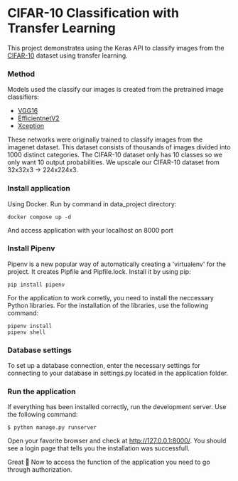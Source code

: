 # CIFAR-10 Classification with Transfer Learning

This project demonstrates using the Keras API to classify images from the [CIFAR-10](https://www.kaggle.com/c/cifar-10) dataset using transfer learning.

### Method
Models used the classify our images is created from the pretrained image classifiers:
* [VGG16](https://keras.io/api/applications/vgg/#vgg16-function)
* [EfficientnetV2](https://keras.io/api/applications/efficientnet_v2/#efficientnetv2b2-function)
* [Xception](https://keras.io/api/applications/xception/)

These networks were originally trained to classify images from the imagenet dataset. This dataset consists of thousands of images divided into 1000 distinct categories.
The CIFAR-10 dataset only has 10 classes so we only want 10 output probabilities.
We upscale our CIFAR-10 dataset from 32x32x3 -> 224x224x3.

### Install application
Using Docker. Run by command in data_project directory:

```
docker compose up -d
```
And access application with your localhost on 8000 port

### Install Pipenv
Pipenv is a new popular way of automatically creating a 'virtualenv' for the project. It creates Pipfile and Pipfile.lock.
Install it by using pip:

```
pip install pipenv
```
For the application to work corretly, you need to install the neccessary Python libraries. For the installation of the libraries, use the following command:

```
pipenv install
pipenv shell
```
### Database settings
To set up a database connection, enter the necessary settings for connecting to your database in settings.py located in the application folder.

### Run the application
If everything has been installed correctly, run the development server.
Use the following command:

```
$ python manage.py runserver
```
Open your favorite browser and check at http://127.0.0.1:8000/. You should see a login page that tells you the installation was successfull.

Great :tada: Now to access  the function of the application you need to go through authorization.
